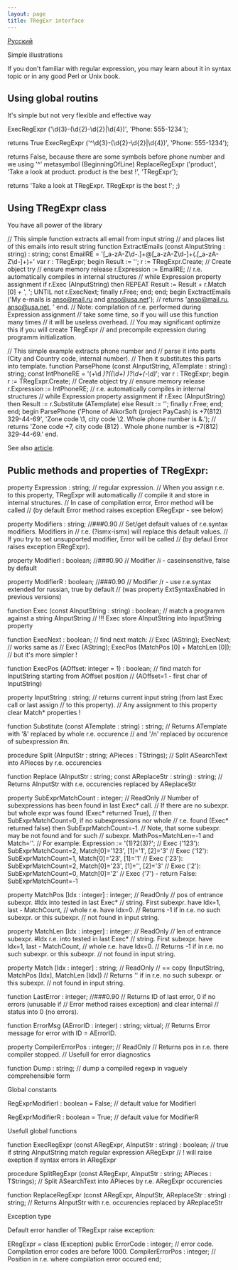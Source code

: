 ```yaml
---
layout: page
title: TRegExr interface
---
```


[Русский](/tregexpr_interface_ru)

Simple illustrations

If you don't familiar with regular expression, you may learn about it in syntax topic or in any good Perl or Unix book.

## Using global routins
It's simple but not very flexible and effective way

 ExecRegExpr ('\d{3}-(\d{2}-\d{2}|\d{4})', 'Phone: 555-1234');


returns True
 ExecRegExpr ('^\d{3}-(\d{2}-\d{2}|\d{4})', 'Phone: 555-1234');


returns False, because there are some symbols before phone number and we using '^' metasymbol (BeginningOfLine)
 ReplaceRegExpr ('product', 'Take a look at product. product is the best !', 'TRegExpr');


returns 'Take a look at TRegExpr. TRegExpr is the best !'; ;)

## Using TRegExpr class
You have all power of the library

// This simple function extracts all email from input string
// and places list of this emails into result string
function ExtractEmails (const AInputString : string) : string;
const
   EmailRE = '[_a-zA-Z\d\-\.]+@[_a-zA-Z\d\-]+(\.[_a-zA-Z\d\-]+)+'
var
   r : TRegExpr;
begin
   Result := '';
   r := TRegExpr.Create; // Create object
   try // ensure memory release
      r.Expression := EmailRE;
      // r.e. automatically compiles in internal structures
      // while Expression property assignment
      if r.Exec (AInputString) then
         REPEAT
            Result := Result + r.Match [0] + ', ';
         UNTIL not r.ExecNext;
      finally r.Free;
   end;
end;
begin
   ExctractEmails ('My e-mails is anso@mail.ru and anso@usa.net');
   // returns 'anso@mail.ru, anso@usa.net, '
end.
// Note: compilation of r.e. performed during Expression assignment
// take some time, so if you will use this function many times
// it will be useless overhead.
// You may significant optimize this if you will create TRegExpr
// and precompile expression during programm initialization.


// This simple example extracts phone number and
// parse it into parts (City and Country code, internal number).
// Then it substitutes this parts into template.
function ParsePhone (const AInputString, ATemplate : string) : string;
const
   IntPhoneRE = '(\+\d *)?(\(\d+\) *)?\d+(-\d*)*';
var
   r : TRegExpr;
begin
   r := TRegExpr.Create; // Create object
   try // ensure memory release
      r.Expression := IntPhoneRE;
      // r.e. automatically compiles in internal structures
      // while Expression property assignment
      if r.Exec (AInputString)
         then Result := r.Substitute (ATemplate)
         else Result := '';
      finally r.Free;
   end;
end;
begin
   ParsePhone ('Phone of AlkorSoft (project PayCash) is +7(812) 329-44-69',
   'Zone code \1, city code \2. Whole phone number is &.');
   // returns 'Zone code +7, city code (812) . Whole phone number is +7(812) 329-44-69.'
end.


See also [article](http://masterandrey.com/text_processing_from_birds_eye_view/).


## Public methods and properties of TRegExpr:

property Expression : string;
// regular expression.
// When you assign r.e. to this property, TRegExpr will automatically
// compile it and store in internal structures.
// In case of compilation error, Error method will be called
// (by default Error method raises exception ERegExpr - see below)

property Modifiers : string; //###0.90
// Set/get default values of r.e.syntax modifiers. Modifiers in
// r.e. (?ismx-ismx) will replace this default values.
// If you try to set unsupported modifier, Error will be called
// (by defaul Error raises exception ERegExpr).

property ModifierI : boolean; //###0.90
// Modifier /i - caseinsensitive, false by default

property ModifierR : boolean; //###0.90
// Modifier /r - use r.e.syntax extended for russian, true by default
// (was property ExtSyntaxEnabled in previous versions)

function Exec (const AInputString : string) : boolean;
// match a programm against a string AInputString
// !!! Exec store AInputString into InputString property

function ExecNext : boolean;
// find next match:
// Exec (AString); ExecNext;
// works same as
// Exec (AString); ExecPos (MatchPos [0] + MatchLen [0]);
// but it's more simpler !

function ExecPos (AOffset: integer = 1) : boolean;
// find match for InputString starting from AOffset position
// (AOffset=1 - first char of InputString)

property InputString : string;
// returns current input string (from last Exec call or last assign
// to this property).
// Any assignment to this property clear Match* properties !

function Substitute (const ATemplate : string) : string;
// Returns ATemplate with '&' replaced by whole r.e. occurence
// and '/n' replaced by occurence of subexpression #n.

procedure Split (AInputStr : string; APieces : TStrings);
// Split ASearchText into APieces by r.e. occurencies

function Replace (AInputStr : string; const AReplaceStr : string) : string;
// Returns AInputStr with r.e. occurencies replaced by AReplaceStr

property SubExprMatchCount : integer; // ReadOnly
// Number of subexpressions has been found in last Exec* call.
// If there are no subexpr. but whole expr was found (Exec* returned True),
// then SubExprMatchCount=0, if no subexpressions nor whole
// r.e. found (Exec* returned false) then SubExprMatchCount=-1.
// Note, that some subexpr. may be not found and for such
// subexpr. MathPos=MatchLen=-1 and Match=''.
// For example: Expression := '(1)?2(3)?';
// Exec ('123'): SubExprMatchCount=2, Match[0]='123', [1]='1', [2]='3'
// Exec ('12'): SubExprMatchCount=1, Match[0]='23', [1]='1'
// Exec ('23'): SubExprMatchCount=2, Match[0]='23', [1]='', [2]='3'
// Exec ('2'): SubExprMatchCount=0, Match[0]='2'
// Exec ('7') - return False: SubExprMatchCount=-1

property MatchPos [Idx : integer] : integer; // ReadOnly
// pos of entrance subexpr. #Idx into tested in last Exec*
// string. First subexpr. have Idx=1, last - MatchCount,
// whole r.e. have Idx=0.
// Returns -1 if in r.e. no such subexpr. or this subexpr.
// not found in input string.

property MatchLen [Idx : integer] : integer; // ReadOnly
// len of entrance subexpr. #Idx r.e. into tested in last Exec*
// string. First subexpr. have Idx=1, last - MatchCount,
// whole r.e. have Idx=0.
// Returns -1 if in r.e. no such subexpr. or this subexpr.
// not found in input string.

property Match [Idx : integer] : string; // ReadOnly
// == copy (InputString, MatchPos [Idx], MatchLen [Idx])
// Returns '' if in r.e. no such subexpr. or this subexpr.
// not found in input string.

function LastError : integer; //###0.90
// Returns ID of last error, 0 if no errors (unusable if
// Error method raises exception) and clear internal
// status into 0 (no errors).

function ErrorMsg (AErrorID : integer) : string; virtual;
// Returns Error message for error with ID = AErrorID.

property CompilerErrorPos : integer; // ReadOnly
// Returns pos in r.e. there compiler stopped.
// Usefull for error diagnostics

function Dump : string;
// dump a compiled regexp in vaguely comprehensible form


Global constants

RegExprModifierI : boolean = False;
// default value for ModifierI

RegExprModifierR : boolean = True;
// default value for ModifierR


Usefull global functions

function ExecRegExpr (const ARegExpr, AInputStr : string) : boolean;
// true if string AInputString match regular expression ARegExpr
// ! will raise exeption if syntax errors in ARegExpr

procedure SplitRegExpr (const ARegExpr, AInputStr : string; APieces : TStrings);
// Split ASearchText into APieces by r.e. ARegExpr occurencies

function ReplaceRegExpr (const ARegExpr, AInputStr, AReplaceStr : string) : string;
// Returns AInputStr with r.e. occurencies replaced by AReplaceStr


Exception type

Default error handler of TRegExpr raise exception:

ERegExpr = class (Exception)
public
ErrorCode : integer; // error code. Compilation error codes are before 1000.
CompilerErrorPos : integer; // Position in r.e. where compilation error occured
end;


